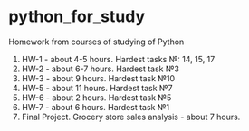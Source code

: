 # python_for_study
Homework from courses of studying of Python
1) HW-1 - about 4-5 hours.
Hardest tasks №: 14, 15, 17
2) HW-2 - about 6-7 hours.
Hardest task №3
4) HW-3 - about 9 hours.
Hardest task №10
5) HW-5 - about 11 hours.
Hardest task №7
6) HW-6 - about 2 hours.
Hardest task №5
7) HW-7 - about 6 hours.
Hardest task №1
8) Final Project. Grocery store sales analysis - about 7 hours.
